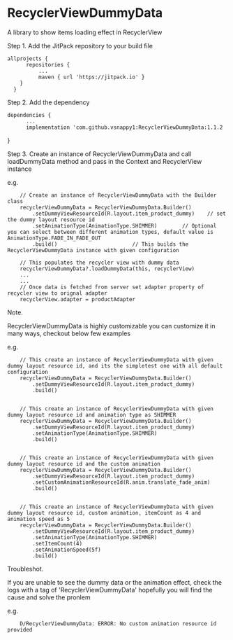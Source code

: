 # RecyclerViewDummyData
A library to show items loading effect in RecyclerView

Step 1. Add the JitPack repository to your build file
  
  
    allprojects {
		  repositories {
			  ...
			  maven { url 'https://jitpack.io' }
        }
      }
  
  
Step 2. Add the dependency
	
    dependencies {
          ...
          implementation 'com.github.vsnappy1:RecyclerViewDummyData:1.1.2
  }
  
  
Step 3. 
  Create an instance of RecyclerViewDummyData and call loadDummyData method and pass in the Context and RecyclerView instance
  
  e.g.
  
        // Create an instance of RecyclerViewDummyData with the Builder class
        recyclerViewDummyData = RecyclerViewDummyData.Builder()
            .setDummyViewResourceId(R.layout.item_product_dummy)	// set the dummy layout resource id
            .setAnimationType(AnimationType.SHIMMER)		// Optional you can select between different animation types, default value is AnimationType.FADE_IN_FADE_OUT
            .build()						// This builds the RecyclerViewDummyData instance with given configuration

        // This populates the recycler view with dummy data
        recyclerViewDummyData?.loadDummyData(this, recyclerView)
        ...
        ...
        // Once data is fetched from server set adapter property of recycler view to orignal adapter
        recyclerView.adapter = productAdapter

Note.

RecyclerViewDummyData is highly customizable you can customize it in many ways, checkout below few examples
  
  e.g.
  
        // This create an instance of RecyclerViewDummyData with given dummy layout resource id, and its the simpletest one with all default configuration
        recyclerViewDummyData = RecyclerViewDummyData.Builder()
            .setDummyViewResourceId(R.layout.item_product_dummy)
            .build()


        // This create an instance of RecyclerViewDummyData with given dummy layout resource id and animation type as SHIMMER
        recyclerViewDummyData = RecyclerViewDummyData.Builder()
            .setDummyViewResourceId(R.layout.item_product_dummy)
            .setAnimationType(AnimationType.SHIMMER)
            .build()
	    
	    
        // This create an instance of RecyclerViewDummyData with given dummy layout resource id and the custom animation
        recyclerViewDummyData = RecyclerViewDummyData.Builder()
            .setDummyViewResourceId(R.layout.item_product_dummy)
            .setCustomAnimationResourceId(R.anim.translate_fade_anim)
            .build()
	    
	    
        // This create an instance of RecyclerViewDummyData with given dummy layout resource id, custom animation, itemCount as 4 and animation speed as 5
        recyclerViewDummyData = RecyclerViewDummyData.Builder()
            .setDummyViewResourceId(R.layout.item_product_dummy)
            .setAnimationType(AnimationType.SHIMMER)
            .setItemCount(4)		
            .setAnimationSpeed(5f)
            .build()
	    
	   
Troubleshot. 

If you are unable to see the dummy data or the animation effect, check the logs with a tag of 'RecyclerViewDummyData' 
hopefully you will find the cause and solve the pronlem
  
  e.g.
  
        D/RecyclerViewDummyData: ERROR: No custom animation resource id provided
	    
	
